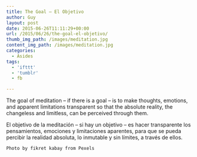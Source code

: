 ```yaml
---
title: The Goal – El Objetivo
author: Guy
layout: post
date: 2015-06-26T11:11:29+00:00
url: /2015/06/26/the-goal-el-objetivo/
thumb_img_path: /images/meditation.jpg
content_img_path: /images/meditation.jpg
categories:
  - Asides
tags:
  - 'ifttt'
  - 'tumblr'
  - fb

---
```

The goal of meditation &#8211; if there is a goal &#8211; is to make thoughts, emotions, and apparent limitations transparent so that the absolute reality, the changeless and limitless, can be perceived through them.

El objetivo de la meditación &#8211; si hay un objetivo &#8211; es hacer transparente los pensamientos, emociones y limitaciones aparentes, para que se pueda percibir la realidad absoluta, lo inmutable y sin límites, a través de ellos.

`Photo by fikret kabay from Pexels`
